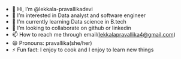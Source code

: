 - 👋 Hi, I’m @lekkala-pravallikadevi
- 👀 I’m interested in Data analyst and software engineer
- 🌱 I’m currently learning Data science in B.tech
- 💞️ I’m looking to collaborate on github or linkedin
- 📫 How to reach me through email(lekkalapravallika4@gmail.com)
- 😄 Pronouns: pravallika(she/her)
- ⚡ Fun fact: I enjoy to cook and I enjoy to learn new things

<!---
lekkala-pravallikadevi/lekkala-pravallikadevi is a ✨ special ✨ repository because its `README.md` (this file) appears on your GitHub profile.
You can click the Preview link to take a look at your changes.
--->
